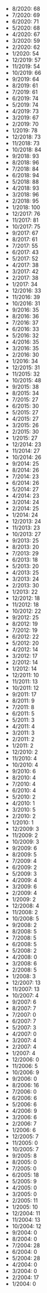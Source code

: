 *  8/2020: 68
*  7/2020: 69
*  6/2020: 71
*  5/2020: 68
*  4/2020: 67
*  3/2020: 59
*  2/2020: 62
*  1/2020: 54
*  12/2019: 57
*  11/2019: 54
*  10/2019: 66
*  9/2019: 64
*  8/2019: 61
*  7/2019: 61
*  6/2019: 74
*  5/2019: 74
*  4/2019: 73
*  3/2019: 67
*  2/2019: 70
*  1/2019: 78
*  12/2018: 73
*  11/2018: 73
*  10/2018: 84
*  9/2018: 93
*  8/2018: 96
*  7/2018: 84
*  6/2018: 94
*  5/2018: 88
*  4/2018: 93
*  3/2018: 96
*  2/2018: 95
*  1/2018: 100
*  12/2017: 76
*  11/2017: 81
*  10/2017: 75
*  9/2017: 67
*  8/2017: 61
*  7/2017: 55
*  6/2017: 43
*  5/2017: 52
*  4/2017: 38
*  3/2017: 42
*  2/2017: 38
*  1/2017: 34
*  12/2016: 33
*  11/2016: 39
*  10/2016: 31
*  9/2016: 35
*  8/2016: 36
*  7/2016: 37
*  6/2016: 33
*  5/2016: 32
*  4/2016: 35
*  3/2016: 35
*  2/2016: 30
*  1/2016: 34
*  12/2015: 31
*  11/2015: 32
*  10/2015: 48
*  9/2015: 38
*  8/2015: 34
*  7/2015: 27
*  6/2015: 30
*  5/2015: 27
*  4/2015: 27
*  3/2015: 26
*  2/2015: 30
*  1/2015: 27
*  12/2014: 23
*  11/2014: 27
*  10/2014: 26
*  9/2014: 25
*  8/2014: 26
*  7/2014: 23
*  6/2014: 26
*  5/2014: 27
*  4/2014: 23
*  3/2014: 24
*  2/2014: 25
*  1/2014: 24
*  12/2013: 24
*  11/2013: 23
*  10/2013: 27
*  9/2013: 25
*  8/2013: 20
*  7/2013: 29
*  6/2013: 18
*  5/2013: 20
*  4/2013: 25
*  3/2013: 24
*  2/2013: 30
*  1/2013: 22
*  12/2012: 18
*  11/2012: 18
*  10/2012: 22
*  9/2012: 25
*  8/2012: 19
*  7/2012: 19
*  6/2012: 22
*  5/2012: 20
*  4/2012: 14
*  3/2012: 17
*  2/2012: 14
*  1/2012: 14
*  12/2011: 10
*  11/2011: 13
*  10/2011: 12
*  9/2011: 17
*  8/2011: 9
*  7/2011: 8
*  6/2011: 5
*  5/2011: 3
*  4/2011: 4
*  3/2011: 3
*  2/2011: 2
*  1/2011: 2
*  12/2010: 2
*  11/2010: 4
*  10/2010: 4
*  9/2010: 6
*  8/2010: 4
*  7/2010: 4
*  6/2010: 4
*  5/2010: 2
*  4/2010: 1
*  3/2010: 5
*  2/2010: 2
*  1/2010: 1
*  12/2009: 3
*  11/2009: 2
*  10/2009: 3
*  9/2009: 6
*  8/2009: 5
*  7/2009: 4
*  6/2009: 2
*  5/2009: 3
*  4/2009: 4
*  3/2009: 6
*  2/2009: 4
*  1/2009: 2
*  12/2008: 4
*  11/2008: 2
*  10/2008: 5
*  9/2008: 2
*  8/2008: 5
*  7/2008: 5
*  6/2008: 5
*  5/2008: 2
*  4/2008: 0
*  3/2008: 6
*  2/2008: 5
*  1/2008: 3
*  12/2007: 13
*  11/2007: 13
*  10/2007: 4
*  9/2007: 6
*  8/2007: 7
*  7/2007: 0
*  6/2007: 7
*  5/2007: 3
*  4/2007: 0
*  3/2007: 4
*  2/2007: 4
*  1/2007: 4
*  12/2006: 0
*  11/2006: 5
*  10/2006: 9
*  9/2006: 0
*  8/2006: 16
*  7/2006: 0
*  6/2006: 6
*  5/2006: 6
*  4/2006: 9
*  3/2006: 6
*  2/2006: 7
*  1/2006: 6
*  12/2005: 7
*  11/2005: 0
*  10/2005: 7
*  9/2005: 8
*  8/2005: 0
*  7/2005: 0
*  6/2005: 18
*  5/2005: 9
*  4/2005: 0
*  3/2005: 0
*  2/2005: 11
*  1/2005: 10
*  12/2004: 11
*  11/2004: 13
*  10/2004: 12
*  9/2004: 0
*  8/2004: 0
*  7/2004: 28
*  6/2004: 0
*  5/2004: 28
*  4/2004: 0
*  3/2004: 0
*  2/2004: 17
*  1/2004: 0